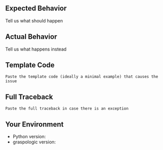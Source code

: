 <!--
The issue tracker is a tool to address bugs in graspologic itself. If you'd like to report a bug in graspologic, fill out the template below and provide any extra information that may be useful / related to your problem.
-->

## Expected Behavior
Tell us what should happen

## Actual Behavior
Tell us what happens instead

## Template Code
```graspologic
Paste the template code (ideally a minimal example) that causes the issue

```

## Full Traceback
```pytb
Paste the full traceback in case there is an exception

```

## Your Environment
* Python version:
* graspologic version:
